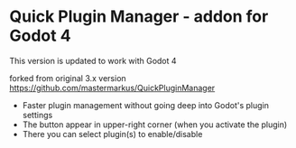 # Quick Plugin Manager - addon for Godot 4

This version is updated to work with Godot 4

forked from original 3.x version https://github.com/mastermarkus/QuickPluginManager

- Faster plugin management without going deep into Godot's plugin settings
- The button appear in upper-right corner (when you activate the plugin)
- There you can select plugin(s) to enable/disable
